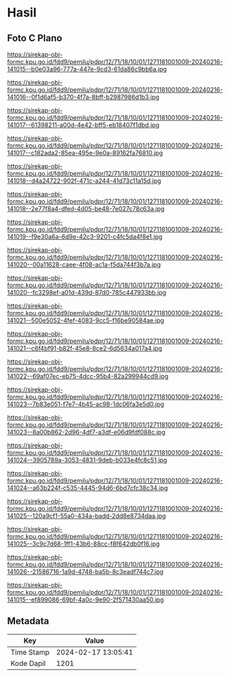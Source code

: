 # Hasil

## Foto C Plano

https://sirekap-obj-formc.kpu.go.id/fdd9/pemilu/pdpr/12/71/18/10/01/1271181001009-20240216-141015--b0e03a96-777a-447e-9cd3-61da86c9bb6a.jpg

https://sirekap-obj-formc.kpu.go.id/fdd9/pemilu/pdpr/12/71/18/10/01/1271181001009-20240216-141016--0f1d6af5-b370-4f7a-8bff-b2987986d1b3.jpg

https://sirekap-obj-formc.kpu.go.id/fdd9/pemilu/pdpr/12/71/18/10/01/1271181001009-20240216-141017--61398211-a00d-4e42-bff5-eb18407f1dbd.jpg

https://sirekap-obj-formc.kpu.go.id/fdd9/pemilu/pdpr/12/71/18/10/01/1271181001009-20240216-141017--c182ada2-85ea-495e-9e0a-89162fa76810.jpg

https://sirekap-obj-formc.kpu.go.id/fdd9/pemilu/pdpr/12/71/18/10/01/1271181001009-20240216-141018--d4a24722-902f-471c-a244-41d73c11a15d.jpg

https://sirekap-obj-formc.kpu.go.id/fdd9/pemilu/pdpr/12/71/18/10/01/1271181001009-20240216-141018--2e77f8a4-dfed-4d05-be48-7e027c78c63a.jpg

https://sirekap-obj-formc.kpu.go.id/fdd9/pemilu/pdpr/12/71/18/10/01/1271181001009-20240216-141019--f9e30a6a-6d9e-42c3-9201-c4fc5da4f8e1.jpg

https://sirekap-obj-formc.kpu.go.id/fdd9/pemilu/pdpr/12/71/18/10/01/1271181001009-20240216-141020--00a11628-caee-4f08-ac1a-f5da744f3b7a.jpg

https://sirekap-obj-formc.kpu.go.id/fdd9/pemilu/pdpr/12/71/18/10/01/1271181001009-20240216-141020--fc3298ef-a01d-439d-87d0-785c447933bb.jpg

https://sirekap-obj-formc.kpu.go.id/fdd9/pemilu/pdpr/12/71/18/10/01/1271181001009-20240216-141021--500e5052-4fef-4083-9cc5-f16be90584ae.jpg

https://sirekap-obj-formc.kpu.go.id/fdd9/pemilu/pdpr/12/71/18/10/01/1271181001009-20240216-141021--c6f4bf91-b82f-45e8-8ce2-6d5634a017a4.jpg

https://sirekap-obj-formc.kpu.go.id/fdd9/pemilu/pdpr/12/71/18/10/01/1271181001009-20240216-141022--69af07ec-eb75-4dcc-95b4-82a299944cd9.jpg

https://sirekap-obj-formc.kpu.go.id/fdd9/pemilu/pdpr/12/71/18/10/01/1271181001009-20240216-141023--7b83e051-f7e7-4b45-ac98-1dc06fa3e5d0.jpg

https://sirekap-obj-formc.kpu.go.id/fdd9/pemilu/pdpr/12/71/18/10/01/1271181001009-20240216-141023--8a00b862-2d96-4df7-a3df-e06d9fdf088c.jpg

https://sirekap-obj-formc.kpu.go.id/fdd9/pemilu/pdpr/12/71/18/10/01/1271181001009-20240216-141024--3905789a-3053-4831-9deb-b033e4fc8c51.jpg

https://sirekap-obj-formc.kpu.go.id/fdd9/pemilu/pdpr/12/71/18/10/01/1271181001009-20240216-141024--a63b224f-c535-4445-94d6-6bd7cfc38c34.jpg

https://sirekap-obj-formc.kpu.go.id/fdd9/pemilu/pdpr/12/71/18/10/01/1271181001009-20240216-141025--120a9cf1-55a0-434a-badd-2dd8e8734daa.jpg

https://sirekap-obj-formc.kpu.go.id/fdd9/pemilu/pdpr/12/71/18/10/01/1271181001009-20240216-141025--3c9c7d68-1ff1-43b6-88cc-f8f642db0f16.jpg

https://sirekap-obj-formc.kpu.go.id/fdd9/pemilu/pdpr/12/71/18/10/01/1271181001009-20240216-141026--21586716-1a9d-4748-ba5b-8c3eadf744c7.jpg

https://sirekap-obj-formc.kpu.go.id/fdd9/pemilu/pdpr/12/71/18/10/01/1271181001009-20240216-141015--ef899086-69bf-4a0c-9e90-2f571430aa50.jpg


## Metadata

| Key        | Value               |
| ---------- | ------------------- |
| Time Stamp | 2024-02-17 13:05:41 |
| Kode Dapil | 1201                |



